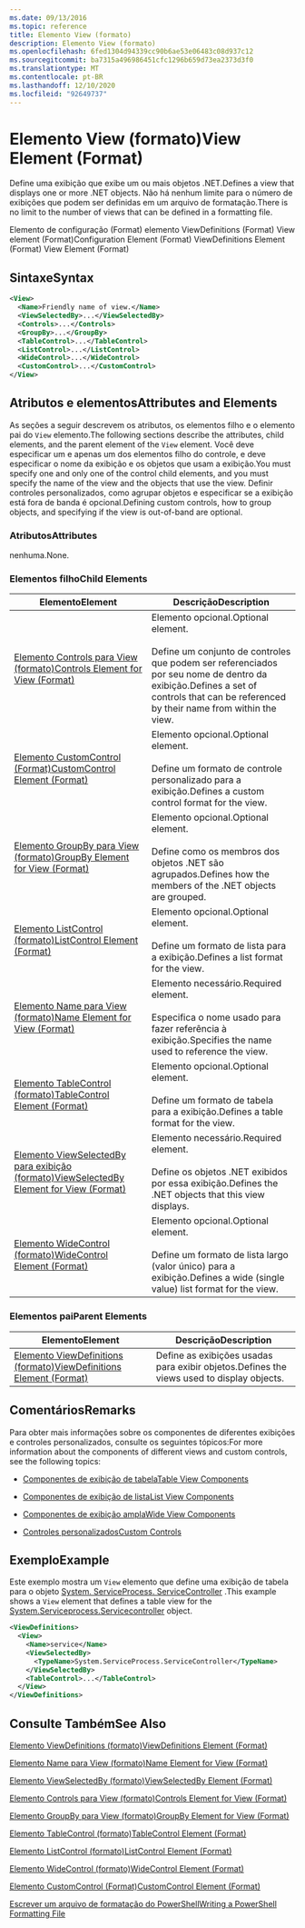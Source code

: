 ```yaml
---
ms.date: 09/13/2016
ms.topic: reference
title: Elemento View (formato)
description: Elemento View (formato)
ms.openlocfilehash: 6fed1304d94339cc90b6ae53e06483c08d937c12
ms.sourcegitcommit: ba7315a496986451cfc1296b659d73ea2373d3f0
ms.translationtype: MT
ms.contentlocale: pt-BR
ms.lasthandoff: 12/10/2020
ms.locfileid: "92649737"
---
```

# <a name="view-element-format"></a><span data-ttu-id="dedb2-103">Elemento View (formato)</span><span class="sxs-lookup"><span data-stu-id="dedb2-103">View Element (Format)</span></span>

<span data-ttu-id="dedb2-104">Define uma exibição que exibe um ou mais objetos .NET.</span><span class="sxs-lookup"><span data-stu-id="dedb2-104">Defines a view that displays one or more .NET objects.</span></span> <span data-ttu-id="dedb2-105">Não há nenhum limite para o número de exibições que podem ser definidas em um arquivo de formatação.</span><span class="sxs-lookup"><span data-stu-id="dedb2-105">There is no limit to the number of views that can be defined in a formatting file.</span></span>

<span data-ttu-id="dedb2-106">Elemento de configuração (Format) elemento ViewDefinitions (Format) View element (Format)</span><span class="sxs-lookup"><span data-stu-id="dedb2-106">Configuration Element (Format) ViewDefinitions Element (Format) View Element (Format)</span></span>

## <a name="syntax"></a><span data-ttu-id="dedb2-107">Sintaxe</span><span class="sxs-lookup"><span data-stu-id="dedb2-107">Syntax</span></span>

```xml
<View>
  <Name>Friendly name of view.</Name>
  <ViewSelectedBy>...</ViewSelectedBy>
  <Controls>...</Controls>
  <GroupBy>...</GroupBy>
  <TableControl>...</TableControl>
  <ListControl>...</ListControl>
  <WideControl>...</WideControl>
  <CustomControl>...</CustomControl>
</View>
```

## <a name="attributes-and-elements"></a><span data-ttu-id="dedb2-108">Atributos e elementos</span><span class="sxs-lookup"><span data-stu-id="dedb2-108">Attributes and Elements</span></span>

<span data-ttu-id="dedb2-109">As seções a seguir descrevem os atributos, os elementos filho e o elemento pai do `View` elemento.</span><span class="sxs-lookup"><span data-stu-id="dedb2-109">The following sections describe the attributes, child elements, and the parent element of the `View` element.</span></span> <span data-ttu-id="dedb2-110">Você deve especificar um e apenas um dos elementos filho do controle, e deve especificar o nome da exibição e os objetos que usam a exibição.</span><span class="sxs-lookup"><span data-stu-id="dedb2-110">You must specify one and only one of the control child elements, and you must specify the name of the view and the objects that use the view.</span></span> <span data-ttu-id="dedb2-111">Definir controles personalizados, como agrupar objetos e especificar se a exibição está fora de banda é opcional.</span><span class="sxs-lookup"><span data-stu-id="dedb2-111">Defining custom controls, how to group objects, and specifying if the view is out-of-band are optional.</span></span>

### <a name="attributes"></a><span data-ttu-id="dedb2-112">Atributos</span><span class="sxs-lookup"><span data-stu-id="dedb2-112">Attributes</span></span>

<span data-ttu-id="dedb2-113">nenhuma.</span><span class="sxs-lookup"><span data-stu-id="dedb2-113">None.</span></span>

### <a name="child-elements"></a><span data-ttu-id="dedb2-114">Elementos filho</span><span class="sxs-lookup"><span data-stu-id="dedb2-114">Child Elements</span></span>

|<span data-ttu-id="dedb2-115">Elemento</span><span class="sxs-lookup"><span data-stu-id="dedb2-115">Element</span></span>|<span data-ttu-id="dedb2-116">Descrição</span><span class="sxs-lookup"><span data-stu-id="dedb2-116">Description</span></span>|
|-------------|-----------------|
|[<span data-ttu-id="dedb2-117">Elemento Controls para View (formato)</span><span class="sxs-lookup"><span data-stu-id="dedb2-117">Controls Element for View (Format)</span></span>](./controls-element-for-view-format.md)|<span data-ttu-id="dedb2-118">Elemento opcional.</span><span class="sxs-lookup"><span data-stu-id="dedb2-118">Optional element.</span></span><br /><br /> <span data-ttu-id="dedb2-119">Define um conjunto de controles que podem ser referenciados por seu nome de dentro da exibição.</span><span class="sxs-lookup"><span data-stu-id="dedb2-119">Defines a set of controls that can be referenced by their name from within the view.</span></span>|
|[<span data-ttu-id="dedb2-120">Elemento CustomControl (Format)</span><span class="sxs-lookup"><span data-stu-id="dedb2-120">CustomControl Element (Format)</span></span>](./customcontrol-element-for-groupby-format.md)|<span data-ttu-id="dedb2-121">Elemento opcional.</span><span class="sxs-lookup"><span data-stu-id="dedb2-121">Optional element.</span></span><br /><br /> <span data-ttu-id="dedb2-122">Define um formato de controle personalizado para a exibição.</span><span class="sxs-lookup"><span data-stu-id="dedb2-122">Defines a custom control format for the view.</span></span>|
|[<span data-ttu-id="dedb2-123">Elemento GroupBy para View (formato)</span><span class="sxs-lookup"><span data-stu-id="dedb2-123">GroupBy Element for View (Format)</span></span>](./groupby-element-for-view-format.md)|<span data-ttu-id="dedb2-124">Elemento opcional.</span><span class="sxs-lookup"><span data-stu-id="dedb2-124">Optional element.</span></span><br /><br /> <span data-ttu-id="dedb2-125">Define como os membros dos objetos .NET são agrupados.</span><span class="sxs-lookup"><span data-stu-id="dedb2-125">Defines how the members of the .NET objects are grouped.</span></span>|
|[<span data-ttu-id="dedb2-126">Elemento ListControl (formato)</span><span class="sxs-lookup"><span data-stu-id="dedb2-126">ListControl Element (Format)</span></span>](./listcontrol-element-format.md)|<span data-ttu-id="dedb2-127">Elemento opcional.</span><span class="sxs-lookup"><span data-stu-id="dedb2-127">Optional element.</span></span><br /><br /> <span data-ttu-id="dedb2-128">Define um formato de lista para a exibição.</span><span class="sxs-lookup"><span data-stu-id="dedb2-128">Defines a list format for the view.</span></span>|
|[<span data-ttu-id="dedb2-129">Elemento Name para View (formato)</span><span class="sxs-lookup"><span data-stu-id="dedb2-129">Name Element for View (Format)</span></span>](./name-element-for-view-format.md)|<span data-ttu-id="dedb2-130">Elemento necessário.</span><span class="sxs-lookup"><span data-stu-id="dedb2-130">Required element.</span></span><br /><br /> <span data-ttu-id="dedb2-131">Especifica o nome usado para fazer referência à exibição.</span><span class="sxs-lookup"><span data-stu-id="dedb2-131">Specifies the name used to reference the view.</span></span>|
|[<span data-ttu-id="dedb2-132">Elemento TableControl (formato)</span><span class="sxs-lookup"><span data-stu-id="dedb2-132">TableControl Element (Format)</span></span>](./tablecontrol-element-format.md)|<span data-ttu-id="dedb2-133">Elemento opcional.</span><span class="sxs-lookup"><span data-stu-id="dedb2-133">Optional element.</span></span><br /><br /> <span data-ttu-id="dedb2-134">Define um formato de tabela para a exibição.</span><span class="sxs-lookup"><span data-stu-id="dedb2-134">Defines a table format for the view.</span></span>|
|[<span data-ttu-id="dedb2-135">Elemento ViewSelectedBy para exibição (formato)</span><span class="sxs-lookup"><span data-stu-id="dedb2-135">ViewSelectedBy Element for View (Format)</span></span>](./viewselectedby-element-format.md)|<span data-ttu-id="dedb2-136">Elemento necessário.</span><span class="sxs-lookup"><span data-stu-id="dedb2-136">Required element.</span></span><br /><br /> <span data-ttu-id="dedb2-137">Define os objetos .NET exibidos por essa exibição.</span><span class="sxs-lookup"><span data-stu-id="dedb2-137">Defines the .NET objects that this view displays.</span></span>|
|[<span data-ttu-id="dedb2-138">Elemento WideControl (formato)</span><span class="sxs-lookup"><span data-stu-id="dedb2-138">WideControl Element (Format)</span></span>](./widecontrol-element-format.md)|<span data-ttu-id="dedb2-139">Elemento opcional.</span><span class="sxs-lookup"><span data-stu-id="dedb2-139">Optional element.</span></span><br /><br /> <span data-ttu-id="dedb2-140">Define um formato de lista largo (valor único) para a exibição.</span><span class="sxs-lookup"><span data-stu-id="dedb2-140">Defines a wide (single value) list format for the view.</span></span>|

### <a name="parent-elements"></a><span data-ttu-id="dedb2-141">Elementos pai</span><span class="sxs-lookup"><span data-stu-id="dedb2-141">Parent Elements</span></span>

|<span data-ttu-id="dedb2-142">Elemento</span><span class="sxs-lookup"><span data-stu-id="dedb2-142">Element</span></span>|<span data-ttu-id="dedb2-143">Descrição</span><span class="sxs-lookup"><span data-stu-id="dedb2-143">Description</span></span>|
|-------------|-----------------|
|[<span data-ttu-id="dedb2-144">Elemento ViewDefinitions (formato)</span><span class="sxs-lookup"><span data-stu-id="dedb2-144">ViewDefinitions Element (Format)</span></span>](./viewdefinitions-element-format.md)|<span data-ttu-id="dedb2-145">Define as exibições usadas para exibir objetos.</span><span class="sxs-lookup"><span data-stu-id="dedb2-145">Defines the views used to display objects.</span></span>|

## <a name="remarks"></a><span data-ttu-id="dedb2-146">Comentários</span><span class="sxs-lookup"><span data-stu-id="dedb2-146">Remarks</span></span>

<span data-ttu-id="dedb2-147">Para obter mais informações sobre os componentes de diferentes exibições e controles personalizados, consulte os seguintes tópicos:</span><span class="sxs-lookup"><span data-stu-id="dedb2-147">For more information about the components of different views and custom controls, see the following topics:</span></span>

- [<span data-ttu-id="dedb2-148">Componentes de exibição de tabela</span><span class="sxs-lookup"><span data-stu-id="dedb2-148">Table View Components</span></span>](./creating-a-table-view.md)

- [<span data-ttu-id="dedb2-149">Componentes de exibição de lista</span><span class="sxs-lookup"><span data-stu-id="dedb2-149">List View Components</span></span>](./creating-a-list-view.md)

- [<span data-ttu-id="dedb2-150">Componentes de exibição ampla</span><span class="sxs-lookup"><span data-stu-id="dedb2-150">Wide View Components</span></span>](./creating-a-wide-view.md)

- [<span data-ttu-id="dedb2-151">Controles personalizados</span><span class="sxs-lookup"><span data-stu-id="dedb2-151">Custom Controls</span></span>](./creating-custom-controls.md)

## <a name="example"></a><span data-ttu-id="dedb2-152">Exemplo</span><span class="sxs-lookup"><span data-stu-id="dedb2-152">Example</span></span>

<span data-ttu-id="dedb2-153">Este exemplo mostra um `View` elemento que define uma exibição de tabela para o objeto [System. ServiceProcess. ServiceController](/dotnet/api/System.ServiceProcess.ServiceController) .</span><span class="sxs-lookup"><span data-stu-id="dedb2-153">This example shows a `View` element that defines a table view for the [System.Serviceprocess.Servicecontroller](/dotnet/api/System.ServiceProcess.ServiceController) object.</span></span>

```xml
<ViewDefinitions>
  <View>
    <Name>service</Name>
    <ViewSelectedBy>
      <TypeName>System.ServiceProcess.ServiceController</TypeName>
    </ViewSelectedBy>
    <TableControl>...</TableControl>
  </View>
</ViewDefinitions>

```

## <a name="see-also"></a><span data-ttu-id="dedb2-154">Consulte Também</span><span class="sxs-lookup"><span data-stu-id="dedb2-154">See Also</span></span>

[<span data-ttu-id="dedb2-155">Elemento ViewDefinitions (formato)</span><span class="sxs-lookup"><span data-stu-id="dedb2-155">ViewDefinitions Element (Format)</span></span>](./viewdefinitions-element-format.md)

[<span data-ttu-id="dedb2-156">Elemento Name para View (formato)</span><span class="sxs-lookup"><span data-stu-id="dedb2-156">Name Element for View (Format)</span></span>](./name-element-for-view-format.md)

[<span data-ttu-id="dedb2-157">Elemento ViewSelectedBy (formato)</span><span class="sxs-lookup"><span data-stu-id="dedb2-157">ViewSelectedBy Element (Format)</span></span>](./viewselectedby-element-format.md)

[<span data-ttu-id="dedb2-158">Elemento Controls para View (formato)</span><span class="sxs-lookup"><span data-stu-id="dedb2-158">Controls Element for View (Format)</span></span>](./controls-element-for-view-format.md)

[<span data-ttu-id="dedb2-159">Elemento GroupBy para View (formato)</span><span class="sxs-lookup"><span data-stu-id="dedb2-159">GroupBy Element for View (Format)</span></span>](./groupby-element-for-view-format.md)

[<span data-ttu-id="dedb2-160">Elemento TableControl (formato)</span><span class="sxs-lookup"><span data-stu-id="dedb2-160">TableControl Element (Format)</span></span>](./tablecontrol-element-format.md)

[<span data-ttu-id="dedb2-161">Elemento ListControl (formato)</span><span class="sxs-lookup"><span data-stu-id="dedb2-161">ListControl Element (Format)</span></span>](./listcontrol-element-format.md)

[<span data-ttu-id="dedb2-162">Elemento WideControl (formato)</span><span class="sxs-lookup"><span data-stu-id="dedb2-162">WideControl Element (Format)</span></span>](./widecontrol-element-format.md)

[<span data-ttu-id="dedb2-163">Elemento CustomControl (Format)</span><span class="sxs-lookup"><span data-stu-id="dedb2-163">CustomControl Element (Format)</span></span>](./customcontrol-element-for-groupby-format.md)

[<span data-ttu-id="dedb2-164">Escrever um arquivo de formatação do PowerShell</span><span class="sxs-lookup"><span data-stu-id="dedb2-164">Writing a PowerShell Formatting File</span></span>](./writing-a-powershell-formatting-file.md)
